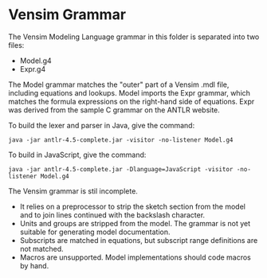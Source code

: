 # Vensim Grammar

The Vensim Modeling Language grammar in this folder is separated into two files:

- Model.g4
- Expr.g4

The Model grammar matches the "outer" part of a Vensim .mdl file, including equations and lookups. Model imports the Expr grammar, which matches the formula expressions on the right-hand side of equations. Expr was derived from the sample C grammar on the ANTLR website.

To build the lexer and parser in Java, give the command:
~~~
java -jar antlr-4.5-complete.jar -visitor -no-listener Model.g4
~~~

To build in JavaScript, give the command:
~~~
java -jar antlr-4.5-complete.jar -Dlanguage=JavaScript -visitor -no-listener Model.g4
~~~

The Vensim grammar is stil incomplete.

- It relies on a preprocessor to strip the sketch section from the model and to join lines continued with the backslash character.
- Units and groups are stripped from the model. The grammar is not yet suitable for generating model documentation.
- Subscripts are matched in equations, but subscript range definitions are not matched.
- Macros are unsupported. Model implementations should code macros by hand.
